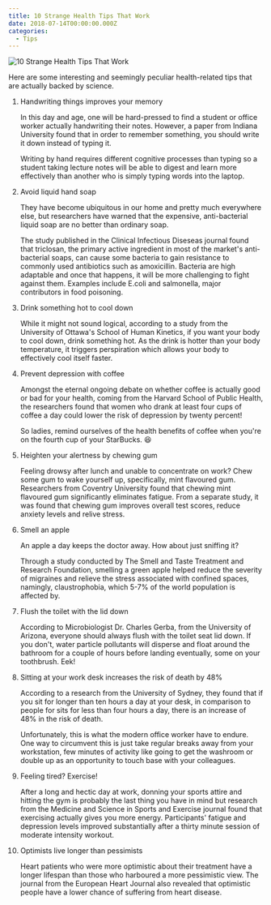 ```yaml
---
title: 10 Strange Health Tips That Work
date: 2018-07-14T00:00:00.000Z
categories:
  - Tips
---
```

![10 Strange Health Tips That Work](/img/horizon.jpeg)

Here are some interesting and seemingly peculiar health-related tips that are actually backed by science.

1. Handwriting things improves your memory

	In this day and age, one will be hard-pressed to find a student or office worker actually handwriting their notes. However, a paper from Indiana University found that in order to remember something, you should write it down instead of typing it.

	Writing by hand requires different cognitive processes than typing so a student taking lecture notes will be able to digest and learn more effectively than another who is simply typing words into the laptop.

2. Avoid liquid hand soap

	They have become ubiquitous in our home and pretty much everywhere else, but researchers have warned that the expensive, anti-bacterial liquid soap are no better than ordinary soap.
	
	The study published in the Clinical Infectious Diseseas journal found that triclosan, the primary active ingredient in most of the market's anti-bacterial soaps, can cause some bacteria to gain resistance to commonly used antibiotics such as amoxicillin. Bacteria are high adaptable and once that happens, it will be more challenging to fight against them. Examples include E.coli and salmonella, major contributors in food poisoning.	

3. Drink something hot to cool down

	While it might not sound logical, according to a study from the University of Ottawa's School of Human Kinetics, if you want your body to cool down, drink something hot. As the drink is hotter than your body temperature, it triggers perspiration which allows your body to effectively cool itself faster.

4. Prevent depression with coffee

	Amongst the eternal ongoing debate on whether coffee is actually good or bad for your health, coming from the Harvard School of Public Health, the researchers found that women who drank at least four cups of coffee a day could lower the risk of depression by twenty percent!
	
	So ladies, remind ourselves of the health benefits of coffee when you're on the fourth cup of your StarBucks. &#128518;

5. Heighten your alertness by chewing gum

	Feeling drowsy after lunch and unable to concentrate on work? Chew some gum to wake yourself up, specifically, mint flavoured gum. Researchers from Coventry University found that chewing mint flavoured gum significantly eliminates fatigue. From a separate study, it was found that chewing gum improves overall test scores, reduce anxiety levels and relive stress.

6. Smell an apple

	An apple a day keeps the doctor away. How about just sniffing it?
	
	Through a study conducted by The Smell and Taste Treatment and Research Foundation, smelling a green apple helped reduce the severity of migraines and relieve the stress associated with confined spaces, namingly, claustrophobia, which 5-7% of the world population is affected by.

7. Flush the toilet with the lid down

	According to Microbiologist Dr. Charles Gerba, from the University of Arizona, everyone should always flush with the toilet seat lid down. If you don't, water particle pollutants will disperse and float around the bathroom for a couple of hours before landing eventually, some on your toothbrush. Eek!

8. Sitting at your work desk increases the risk of death by 48%

	According to a research from the University of Sydney, they found that if you sit for longer than ten hours a day at your desk, in comparison to people for sits for less than four hours a day, there is an increase of 48% in the risk of death.
	
	Unfortunately, this is what the modern office worker have to endure. One way to circumvent this is just take regular breaks away from your workstation, few minutes of activity like going to get the washroom or double up as an opportunity to touch base with your colleagues.

9. Feeling tired? Exercise!

	After a long and hectic day at work, donning your sports attire and hitting the gym is probably the last thing you have in mind but research from the Medicine and Science in Sports and Exercise journal found that exercising actually gives you more energy. Participants' fatigue and depression levels improved substantially after a thirty minute session of moderate intensity workout.

10. Optimists live longer than pessimists

	Heart patients who were more optimistic about their treatment have a longer lifespan than those who harboured a more pessimistic view. The journal from the European Heart Journal also revealed that optimistic people have a lower chance of suffering from heart disease.